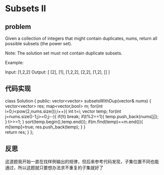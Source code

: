 # Subsets II
## problem
Given a collection of integers that might contain duplicates, nums, return all possible subsets (the power set).

Note: The solution set must not contain duplicate subsets.

Example:

Input: [1,2,2]
Output:
[
  [2],
  [1],
  [1,2,2],
  [2,2],
  [1,2],
  []
]

## 代码实现
class Solution {
public:
    vector<vector<int>> subsetsWithDup(vector<int>& nums) {
        vector<vector<int>> res;
        map<vector<int>,bool> m;
        for(int i=0;i<pow(2,nums.size());i++){
            int t=i;
            vector<int> temp;
            for(int j=nums.size()-1;j>=0;j--){
                if(!t)
                    break;
                if(t%2==1){
                    temp.push_back(nums[j]);
                }
                t>>=1;
            }
                sort(temp.begin(),temp.end());
                if(m.find(temp)==m.end()){
                    m[temp]=true;
                    res.push_back(temp);
                }
        }    
        return res;
    }
};
## 反思
这道题我开始一直在找样例输出的规律，但后来参考代码发现，子集位置不同也能通过，所以这题就只要想办法求不重复的子集就好了
